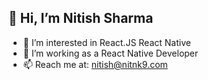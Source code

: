 ## 👋 Hi, I’m Nitish Sharma
- 👀 I’m interested in React.JS React Native
- 🔭 I’m working as a React Native Developer
- 📫 Reach me at: nitish@nitnk9.com
<!--
**nitnk9/nitnk9** is a ✨ _special_ ✨ repository because its `README.md` (this file) appears on your GitHub profile.

Here are some ideas to get you started:

- 🔭 I’m currently working on ...
- 🌱 I’m currently learning ...
- 👯 I’m looking to collaborate on ...
- 🤔 I’m looking for help with ...
- 💬 Ask me about ...
- 😄 Pronouns: ...
- ⚡ Fun fact: ...
-->
<!-- - 💞️ I’m looking to collaborate on x -->

